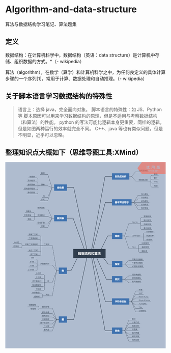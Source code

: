# Algorithm-and-data-structure
算法与数据结构学习笔记、算法题集
## 定义
数据结构：在计算机科学中，数据结构（英语：data structure）是计算机中存储、组织数据的方式。*（- wikipedia）

算法（algorithm），在数学（算学）和计算机科学之中，为任何良定义的具体计算步骤的一个序列[1]，常用于计算、数据处理和自动推理。（- wikipedia）

## 关于脚本语言学习数据结构的特殊性
>语言上：选择 java，完全面向对象。
脚本语言的特殊性：如 JS、Python 等
脚本原因可以用来学习数据结构的原理，但是不适用与考察数据结构（和算法）的性能。
python 的写法可能比逻辑本身更重要，同样的逻辑，但是如图两种运行的效率就完全不同。
C++、java 等也有类似问题，但是不明显，近乎可以忽略。

## 整理知识点大概如下（思维导图工具:XMind）
![all](https://github.com/wangyr45/Algorithm-and-data-structure/blob/master/images/%E6%95%B0%E6%8D%AE%E7%BB%93%E6%9E%84%E5%92%8C%E7%AE%97%E6%B3%95.png)

